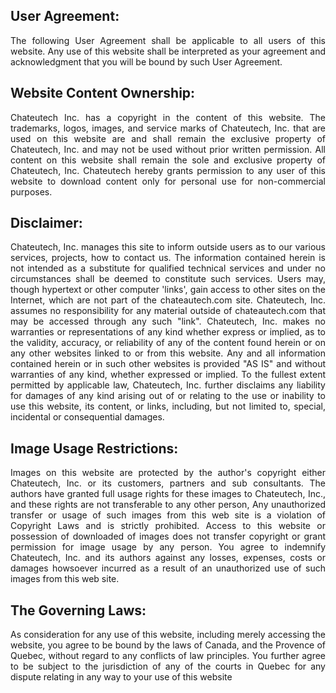 ## User Agreement:
<p style='text-align: justify;'>The following User Agreement shall be applicable to all users of this website. Any use of this website shall be interpreted as your agreement and acknowledgment that you will be bound by such User Agreement.</p>

## Website Content Ownership:
<p style='text-align: justify;'>Chateutech Inc. has a copyright in the content of this website. The trademarks, logos, images, and service marks of Chateutech, Inc. that are used on this website are and shall remain the exclusive property of Chateutech, Inc. and may not be used without prior written permission. All content on this website shall remain the sole and exclusive property of Chateutech, Inc.  Chateutech hereby grants permission to any user of this website to download content only for personal use for non-commercial purposes.</p>

## Disclaimer:
<p style='text-align: justify;'>Chateutech, Inc. manages this site to inform outside users as to our various services, projects, how to contact us. The information contained herein is not intended as a substitute for qualified technical services and under no circumstances shall be deemed to constitute such services. Users may, though hypertext or other computer 'links', gain access to other sites on the Internet, which are not part of the chateautech.com site. Chateutech, Inc. assumes no responsibility for any material outside of chateautech.com that may be accessed through any such "link". Chateutech, Inc. makes no warranties or representations of any kind whether express or implied, as to the validity, accuracy, or reliability of any of the content found herein or on any other websites linked to or from this website. Any and all information contained herein or in such other websites is provided "AS IS" and without warranties of any kind, whether expressed or implied. To the fullest extent permitted by applicable law, Chateutech, Inc. further disclaims any liability for damages of any kind arising out of or relating to the use or inability to use this website, its content, or links, including, but not limited to, special, incidental or consequential damages.</p>

## Image Usage Restrictions:
<p style='text-align: justify;'>Images on this website are protected by the author's copyright either Chateutech, Inc. or its customers, partners and sub consultants. The authors have granted full usage rights for these images to Chateutech, Inc., and these rights are not transferable to any other person, Any unauthorized transfer or usage of such images from this web site is a violation of Copyright Laws and is strictly prohibited. Access to this website or possession of downloaded of images does not transfer copyright or grant permission for image usage by any person. You agree to indemnify Chateutech, Inc. and its authors against any losses, expenses, costs or damages howsoever incurred as a result of an unauthorized use of such images from this web site.</p>

## The Governing Laws:
<p style='text-align: justify;'>As consideration for any use of this website, including merely accessing the website, you agree to be bound by the laws of Canada, and the Provence of Quebec, without regard to any conflicts of law principles. You further agree to be subject to the jurisdiction of any of the courts in Quebec for any dispute relating in any way to your use of this website</p>
